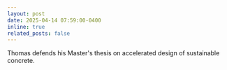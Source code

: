 ```yaml
---
layout: post
date: 2025-04-14 07:59:00-0400
inline: true
related_posts: false
---
```


Thomas defends his Master's thesis on accelerated design of sustainable concrete. 